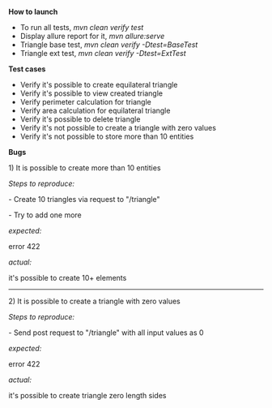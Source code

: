 <b>How to launch</b>
* To run all tests, <i>mvn clean verify test</i>
* Display allure report for it, <i>mvn allure:serve</i>
* Triangle base test, <i>mvn clean verify -Dtest=BaseTest</i>
* Triangle ext test, <i>mvn clean verify -Dtest=ExtTest</i>

<b>Test cases</b>
* Verify it's possible to create equilateral triangle
* Verify it's possible to view created triangle 
* Verify perimeter calculation for triangle 
* Verify area calculation for equilateral triangle 
* Verify it's possible to delete triangle 
* Verify it's not possible to create a triangle with zero values 
* Verify it's not possible to store more than 10 entities

<b>Bugs</b>
<p>1) It is possible to create more than 10 entities</p>
<i>Steps to reproduce:</i>
<p>- Create 10 triangles via request to "/triangle"</p>
<p>- Try to add one more</p>
<p><i>expected:</i></p>
<p>error 422</p>
<p><i>actual:</i></p>
<p>it's possible to create 10+ elements</p>

---
<p>2) It is possible to create a triangle with zero values </p>
<i>Steps to reproduce:</i>
<p>- Send post request to "/triangle" with all input values as 0</p>
<p><i>expected:</i></p>
<p>error 422</p>
<p><i>actual:</i></p>
<p>it's possible to create triangle zero length sides </p>
